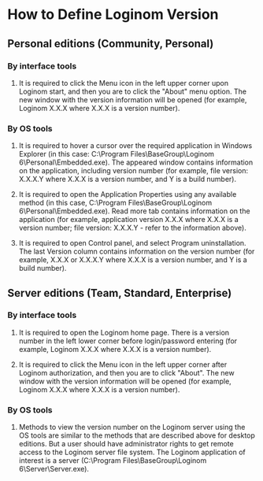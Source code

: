 # How to Define Loginom Version

## Personal editions (Community, Personal)

### By interface tools

1. It is required to click the Menu icon in the left upper corner upon Loginom start, and then you are to click the "About" menu option. The new window with the version information will be opened (for example, Loginom X.X.X where X.X.X  is a version number).

### By OS tools

1. It is required to hover a cursor over the required application in Windows Explorer (in this case: C:\Program Files\BaseGroup\Loginom 6\Personal\Embedded.exe). The appeared window contains information on the application, including version number (for example, file version: X.X.X.Y where X.X.X  is a version number, and Y is a build number).

2. It is required to open the Application Properties using any available method (in this case, C:\Program Files\BaseGroup\Loginom 6\Personal\Embedded.exe). Read more tab contains information on the application (for example, application version X.X.X where X.X.X  is a version number; file version: X.X.X.Y - refer to the information above).

3. It is required to open Control panel, and select Program uninstallation. The last Version column contains information on the version number (for example, X.X.X or X.X.X.Y where X.X.X  is a version number, and Y is a build number).

## Server editions (Team, Standard, Enterprise)

### By interface tools

1. It is required to open the Loginom home page. There is a version number in the left lower corner before login/password entering (for example, Loginom X.X.X where X.X.X  is a version number).

2. It is required to click the Menu icon in the left upper corner after Loginom authorization, and then you are to click "About". The new window with the version information will be opened (for example, Loginom X.X.X where X.X.X  is a version number).

### By OS tools

1. Methods to view the version number on the Loginom server using the OS tools are similar to the methods that are described above for desktop editions. But a user should have administrator rights to get remote access to the Loginom server file system. The Loginom application of interest is a server (C:\Program Files\BaseGroup\Loginom 6\Server\Server.exe).
